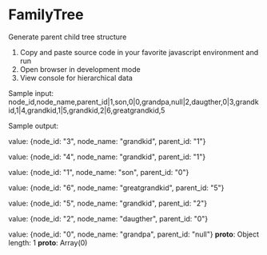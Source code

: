 # FamilyTree
Generate parent child tree structure

1. Copy and paste source code in your favorite javascript environment and run
2. Open browser in development mode
3. View console for hierarchical data

Sample input:
node_id,node_name,parent_id|1,son,0|0,grandpa,null|2,daugther,0|3,grandkid,1|4,grandkid,1|5,grandkid,2|6,greatgrandkid,5

Sample output:

value: {node_id: "3", node_name: "grandkid", parent_id: "1"}

value: {node_id: "4", node_name: "grandkid", parent_id: "1"}

value: {node_id: "1", node_name: "son", parent_id: "0"}

value: {node_id: "6", node_name: "greatgrandkid", parent_id: "5"}

value: {node_id: "5", node_name: "grandkid", parent_id: "2"}

value: {node_id: "2", node_name: "daugther", parent_id: "0"}

value: {node_id: "0", node_name: "grandpa", parent_id: "null"}
__proto__: Object
length: 1
__proto__: Array(0)

